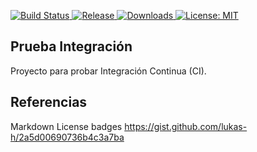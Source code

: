 <p>
    <a href="https://travis-ci.org/waquispe/prueba-integracion">
        <img src="https://travis-ci.org/waquispe/prueba-integracion.png?branch=master" alt="Build Status">
    </a>
    <a href="https://codecov.io/github/dwyl/hapi-auth-jwt2?branch=master">
        <img src="https://img.shields.io/github/release/waquispe/prueba-integracion.svg?maxAge=2592000" alt="Release">
    </a>
    <!--<a href="https://codecov.io/github/dwyl/hapi-auth-jwt2?branch=master">
        <img src="https://img.shields.io/codecov/c/github/dwyl/hapi-auth-jwt2.svg?maxAge=2592000" alt="Code Coverage">
    </a>-->
    <a href="https://github.com/waquispe/prueba-integracion/releases">
        <img src="https://img.shields.io/github/downloads/waquispe/prueba-integracion/latest/total.svg" alt="Downloads">
    </a>
    <a href="https://opensource.org/licenses/MIT">
        <img src="https://img.shields.io/badge/License-MIT-blue.svg" alt="License: MIT">
    </a>
</p>

## Prueba Integración

Proyecto para probar Integración Continua (CI).

## Referencias

Markdown License badges
https://gist.github.com/lukas-h/2a5d00690736b4c3a7ba
